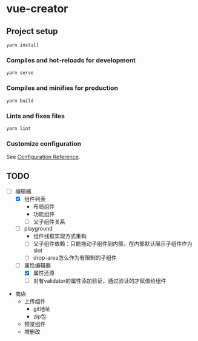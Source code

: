 # vue-creator

## Project setup
```
yarn install
```

### Compiles and hot-reloads for development
```
yarn serve
```

### Compiles and minifies for production
```
yarn build
```

### Lints and fixes files
```
yarn lint
```

### Customize configuration
See [Configuration Reference](https://cli.vuejs.org/config/).


## TODO

- [ ] 编辑器
    - [x] 组件列表
        - 布局组件
        - 功能组件
        - [ ] 父子组件关系
    - [ ] playground
        - 组件线框实现方式重构
        - [ ] 父子组件依赖：只能拖动子组件到内部，在内部默认展示子组件作为slot
        - [ ] drop-area怎么作为有限制的子组件
    - [ ] 属性编辑器
        - [x] 属性还原
        - [ ] 对有validator的属性添加验证，通过验证的才赋值给组件

- 商店
    - 上传组件
        - git地址
        - zip包
    - 预览组件
    - 增删改
